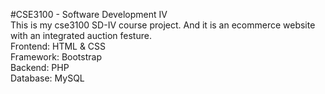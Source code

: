 #CSE3100 - Software Development IV
<br>
This is my cse3100 SD-IV course project. And it is an ecommerce website with an integrated auction festure.
<br>
Frontend: HTML & CSS
<br>
Framework: Bootstrap
<br>
Backend: PHP
<br>
Database: MySQL
